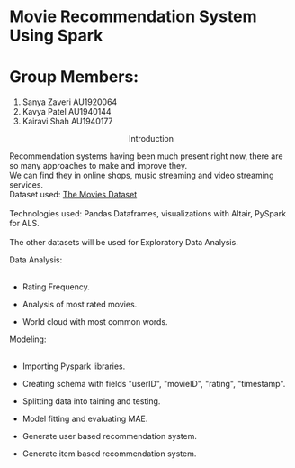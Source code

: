 # Movie Recommendation System Using Spark
# **Group Members:**

1. Sanya Zaveri AU1920064
2. Kavya Patel AU1940144
3. Kairavi Shah AU1940177


<div class="h2"><center>Introduction</center></div>

Recommendation systems having been much present right now, there are so many approaches to make and improve they.<br>
We can find they in online shops, music streaming and video streaming services.<br>
Dataset used: [The Movies Dataset](https://www.kaggle.com/rounakbanik/the-movies-dataset) <br>
<br>
Technologies used: Pandas Dataframes, visualizations with Altair, PySpark for ALS.<br>
<br>
The other datasets will be used for Exploratory Data Analysis.

<div class="h3">Data Analysis: </div><br>

* Rating Frequency.

* Analysis of most rated movies.

* World cloud with most common words.

<div class="h3">Modeling: </div><br>
 
* Importing Pyspark libraries.

* Creating schema with fields "userID", "movieID", "rating", "timestamp".

* Splitting data into taining and testing.

* Model fitting and evaluating MAE.

* Generate user based recommendation system.

* Generate item based recommendation system.  

